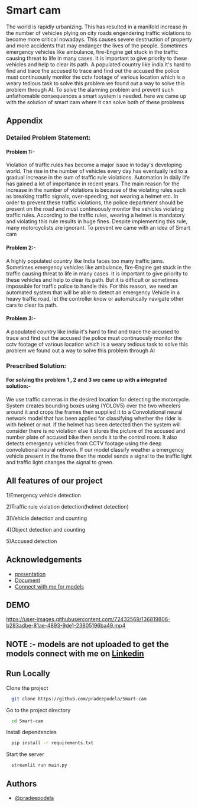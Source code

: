 
# Smart cam

The world is rapidly urbanizing. This has resulted in a manifold increase in the number of vehicles plying on city roads engendering traffic violations to become more critical nowadays. This causes severe destruction of property and more accidents that may endanger the lives of the people. Sometimes emergency vehicles like ambulance, fire-Engine get stuck in the traffic causing threat to life in many cases. It is important to give priority to these vehicles and help to clear its path. A populated country like india it's hard to find and trace the accused to trace and find out the accused the police must continuously monitor the cctv footage of various location  which is a weary tedious task to solve this problem we found out a way to solve this problem through AI. To solve the alarming problem and prevent such unfathomable consequences a smart system is needed. here we came up with the solution of smart cam  where it can solve both of these problems


## Appendix

### Detailed Problem Statement:

#### Problem 1:-

Violation of traffic rules has become a major issue in today's developing world. The rise in the number of vehicles every day has eventually led to a gradual increase in the sum of traffic rule violations. Automation in daily life has gained a lot of importance in recent years. The main reason for the increase in the number of violations is because of the violating rules such as breaking traffic signals, over-speeding, not wearing a helmet  etc. In order to prevent these traffic violations, the police department should be present on the road and must continuously monitor the vehicles violating traffic rules. According to the traffic rules, wearing a helmet is mandatory and violating this rule results in huge fines. Despite implementing this rule, many motorcyclists are ignorant. To prevent we came with an idea of Smart cam
#### Problem 2:-
A highly populated country like India  faces too many traffic jams. Sometimes emergency vehicles like ambulance, fire-Engine get stuck in the traffic causing threat to life in many cases. It is important to give priority to these vehicles and help to clear its path. But it is difficult or sometimes impossible for traffic police to handle this. For this reason, we need an automated system that will be able to detect an emergency Vehicle  in a heavy traffic road, let the controller know or automatically navigate other cars to clear its path. 

#### Problem 3:- 
A populated country like india it's hard to find and trace the accused to trace and find out the accused the police must continuously monitor the cctv footage of various location  which is a weary tedious task to solve this problem we found out a way to solve this problem through AI 


  
### Prescribed Solution:
#### For solving the problem 1 , 2 and 3 we came up with a integrated solution:-
We use traffic cameras in the desired location for detecting the motorcycle. System creates bounding boxes using (YOLOV5) over the two wheelers around it and crops the frames then supplied it to a Convolutional neural network model that has been applied for classifying whether the rider is with helmet or not. If the helmet has been detected then the system will consider there is no violation else it stores the picture of the accused and number plate of accused bike then  sends it to the control room. It also detects emergency vehicles from CCTV footage using the deep convolutional neural network.
If our model classify weather a emergency vehicle present in the frame then the model sends a signal to the traffic light and traffic light changes the signal  to green.

## All features of our project
1)Emergency vehicle detection

2)Traffic rule violation detection(helmet detection)

3)Vehicle detection and counting 

4)Object detection and  counting 

5)Accused detection



## Acknowledgements

 - [presentation](https://bit.ly/3iQACvW)
 - [Document ](https://bit.ly/3BvTDLy)
 - [Connect with me for models](https://www.linkedin.com/in/pradeepodela/)

## DEMO

https://user-images.githubusercontent.com/72432569/136819806-b283adbe-81ae-4893-9de1-23805196ba49.mp4




## NOTE :- models are not uploaded to get the models connect with me on  <a href= https://www.linkedin.com/in/pradeepodela/>Linkedin</a>
## Run Locally

Clone the project

```bash
  git clone https://github.com/pradeepodela/Smart-cam
```

Go to the project directory

```bash
  cd Smart-cam
```

Install dependencies

```bash
  pip install -r requirements.txt
```

Start the server

```bash
  streamlit run main.py 
```

  
## Authors

- [@pradeepodela](https://github.com/pradeepodela)

  
